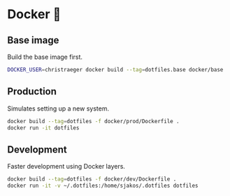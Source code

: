 # Docker   🐳

## Base image

Build the base image first.

```bash
DOCKER_USER=christraeger docker build --tag=dotfiles.base docker/base
```

## Production

Simulates setting up a new system.

```bash
docker build --tag=dotfiles -f docker/prod/Dockerfile .
docker run -it dotfiles
```

## Development

Faster development using Docker layers.

```bash
docker build --tag=dotfiles -f docker/dev/Dockerfile .
docker run -it -v ~/.dotfiles:/home/sjakos/.dotfiles dotfiles
```
